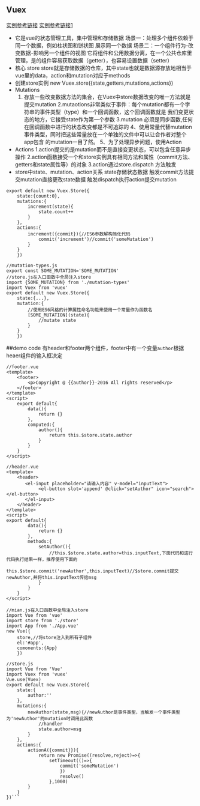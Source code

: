 ## Vuex
[实例参考链接](http://www.tuicool.com/articles/qUzMN3Y)
[实例参考链接1](http://www.jb51.net/article/111590.htm)
* 它是vue的状态管理工具，集中管理和存储数据
      场景一：处理多个组件依赖于同一个数据，例如柱状图和饼状图
      展示同一个数据
      场景二：一个组件行为-改变数据-影响另一个组件的视图
      它将组件和公用数据分离，在一个公共仓库里管理，是的组件容易获取数据（getter），也容易设置数据（setter）
* 核心 store
     store就是存储数据的仓库，其中state也就是数据源存放地相当于vue里的data，action和mutation对应于methods
* 创建store实例
   new Vuex.store({state,getters,mutations,actions})
* Mutations
   1. 存放一些改变数据方法的集合，在Vuex中store数据改变的唯一方法就是提交mutation
   2.mutaotions非常类似于事件：每个mutation都有一个字符串的事件类型（type）和一个回调函数，这个回调函数就是
   我们变更状态的地方，它接受state作为第一个参数
   3.mutation 必须是同步函数,任何在回调函数中进行的状态改变都是不可追踪的
   4、使用常量代替mutation事件类型，同时把这些常量放在一个单独的文件中可以让合作者对整个app包含
   的mutation一目了然。
   5、为了处理异步问题，使用Action
* Actions
   1.action提交的是mutation而不是直接变更状态，可以包含任意异步操作
   2.action函数接受一个和store实例具有相同方法和属性（commit方法、getters和state属性等）的对象
   3.action通过store.dispatch 方法触发
* store中state、mutation、action关系
   state存储状态数据
   触发commit方法提交mutation直接更改state数据
   触发dispatch执行action提交mutation
```
export default new Vuex.Store({
    state:{count:0},
    mutations:{
        increment(state){
            state.count++
        }
    },
    actions:{
        increment({commit}){//ES6参数解构简化代码
            commit('increment')//commit('someMutation')
        }
    }
    })
```

```
//mutation-types.js
export const SOME_MUTATION='SOME_MUTATION'
//store.js在入口函数中全局注入store
import {SOME_MUTATION} from './mutation-types'
import Vuex from 'vuex'
export default new Vuex.Store({
    state:{...},
    mutation:{
        //使用ES6风格的计算属性命名功能来使用一个常量作为函数名
        [SOME_MUTATION](state){
            //mutate state
        }
    }
    })
```


##demo code
有header和footer两个组件，footer中有一个变量`author`根据heaer组件的输入框决定
```
//footer.vue 
<template>
    <footer>
        <p>Copyright @ {{author}}-2016 All rights reserved</p>
    </footer>
</template>
<script>
    export default{
        data(){
            return {}
        },
        computed:{
            author(){
                return this.$store.state.author
            }
        }
    }
</script>
```

```
//header.vue
<template>
    <header>
       <el-input placeholder="请输入内容" v-model="inputText">
            <el-button slot='append' @click="setAuthor" icon="search"></el-button>
       </el-input>
    </header>
</template>
<script>
export default{
        data(){
            return {}
        },
        methods:{
            setAuthor(){
                //this.$store.state.author=this.inputText,下面代码和这行代码执行结果一样，推荐使用下面的
                this.$store.commit('newAuthor',this.inputText)//$store.commit提交newAuthor,并将this.inputText传给msg
            }
        }
    }
</script>
```

```
//mian.js在入口函数中全局注入store
import Vue from 'vue'
import store from './store'
import App from './App.vue'
new Vue({
    store,//将store注入到所有子组件
    el:'#app',
    comonents:{App}
    })

```


```
//store.js
import Vue from 'Vue'
import Vuex from 'vuex'
Vue.use(Vuex)
export default new Vuex.Store({
    state:{
        author:''
    },
    mutations:{
        newAuthor(state,msg){//newAuthor是事件类型，当触发一个事件类型为'newAuthor'的mutation时调用此函数
            //handler
            state.author=msg
        }
    },
    actions:{
        actionA({commit}}){
            return new Promise((resolve,reject)=>{
                setTimeout(()=>{
                    commit('someMutation')
                    })
                    resolve()
                },1000)
        }
    }
})```

